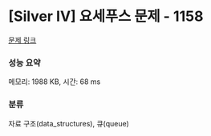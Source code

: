 # [Silver IV] 요세푸스 문제 - 1158 

[문제 링크](https://www.acmicpc.net/problem/1158) 

### 성능 요약

메모리: 1988 KB, 시간: 68 ms

### 분류

자료 구조(data_structures), 큐(queue)

